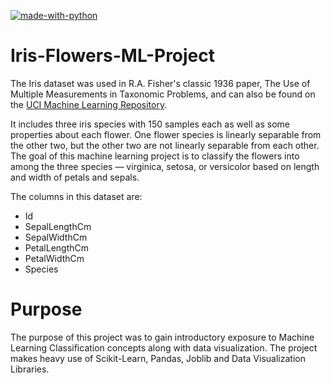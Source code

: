 [![made-with-python](https://img.shields.io/badge/Made%20with-Python-1f425f.svg)](https://www.python.org/)

# Iris-Flowers-ML-Project

The Iris dataset was used in R.A. Fisher's classic 1936 paper, The Use of Multiple Measurements in Taxonomic Problems, and can also be found on the [UCI Machine Learning Repository](https://archive.ics.uci.edu/ml/datasets/Iris).

It includes three iris species with 150 samples each as well as some properties about each flower. One flower species is linearly separable from the other two, but the other two are not linearly separable from each other. The goal of this machine learning project is to classify the flowers into among the three species — virginica, setosa, or versicolor based on length and width of petals and sepals.

The columns in this dataset are:

- Id
- SepalLengthCm
- SepalWidthCm
- PetalLengthCm
- PetalWidthCm
- Species

# Purpose

The purpose of this project was to gain introductory exposure to Machine Learning Classification concepts along with data visualization. The project makes heavy use of Scikit-Learn, Pandas, Joblib and Data Visualization Libraries.

